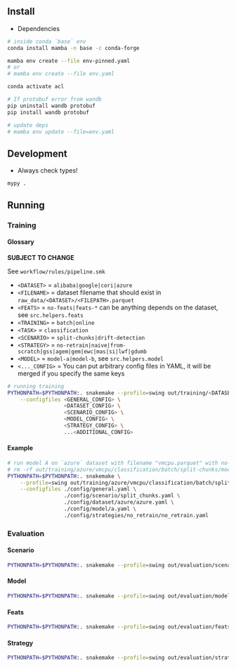 ## Install

- Dependencies

```bash
# inside conda `base` env
conda install mamba -n base -c conda-forge

mamba env create --file env-pinned.yaml
# or
# mamba env create --file env.yaml

conda activate acl

# If protobuf error from wandb
pip uninstall wandb protobuf
pip install wandb protobuf

# update deps
# mamba env update --file=env.yaml
```

## Development

- Always check types!

```
mypy .
```

## Running

### Training

#### Glossary

**SUBJECT TO CHANGE**

See `workflow/rules/pipeline.smk`

- `<DATASET>` = `alibaba|google|cori|azure`
- `<FILENAME>` = dataset filename that should exist in `raw_data/<DATASET>/<FILEPATH>.parquet`
- `<FEATS>` = `no-feats|feats-*` can be anything depends on the dataset, see `src.helpers.feats`
- `<TRAINING>` = `batch|online`
- `<TASK>` = `classification`
- `<SCENARIO>` = `split-chunks|drift-detection`
- `<STRATEGY>` = `no-retrain|naive|from-scratch|gss|agem|gem|ewc|mas|si|lwf|gdumb`
- `<MODEL>` = `model-a|model-b`, see `src.helpers.model`
- `<..._CONFIG>` = You can put arbitrary config files in YAML, it will be merged if you specify the same keys

```bash
# running training
PYTHONPATH=$PYTHONPATH:. snakemake --profile=swing out/training/<DATASET>/<FILENAME>/<TRAINING>/<SCENARIO>/<MODEL>/<FEATS>/<STRATEGY> \
    --configfiles <GENERAL_CONFIG> \
                  <DATASET_CONFIG> \
                  <SCENARIO_CONFIG> \
                  <MODEL_CONFIG> \
                  <STRATEGY_CONFIG> \
                  ...<ADDITIONAL_CONFIG>
```

#### Example

```bash
# run model A on `azure` dataset with filename "vmcpu.parquet" with no-retrain strategy and feature engineering A
# rm -rf out/training/azure/vmcpu/classification/batch/split-chunks/model-a/feats-a/no-retrain
PYTHONPATH=$PYTHONPATH:. snakemake \
    --profile=swing out/training/azure/vmcpu/classification/batch/split-chunks/model-a/feats-a/no-retrain \
    --configfiles ./config/general.yaml \
                  ./config/scenario/split_chunks.yaml \
                  ./config/dataset/azure/azure.yaml \
                  ./config/model/a.yaml \
                  ./config/strategies/no_retrain/no_retrain.yaml
```

### Evaluation

#### Scenario

```bash
PYTHONPATH=$PYTHONPATH:. snakemake --profile=swing out/evaluation/scenario/<DATASET>/<FILEPATH>/<TRAINING>/<SCENARIO>
```

#### Model

```bash
PYTHONPATH=$PYTHONPATH:. snakemake --profile=swing out/evaluation/model/<DATASET>/<FILEPATH>/<TRAINING>/<SCENARIO>/<MODEL>
```

#### Feats

```bash
PYTHONPATH=$PYTHONPATH:. snakemake --profile=swing out/evaluation/feats/<DATASET>/<FILEPATH>/<TRAINING>/<SCENARIO>/<MODEL>/<FEATS>
```

#### Strategy

```bash
PYTHONPATH=$PYTHONPATH:. snakemake --profile=swing out/evaluation/strategy/<DATASET>/<FILEPATH>/<TRAINING>/<SCENARIO>/<MODEL>/<STRATEGY>
```
